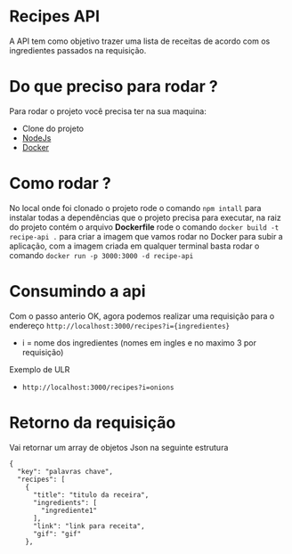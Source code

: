 # Recipes API

A API tem como objetivo trazer uma lista de receitas de acordo com os ingredientes passados na requisição.

# Do que preciso para rodar ?

Para rodar o projeto você precisa ter na sua maquina:
 - Clone do projeto
 - [NodeJs](https://nodejs.org/en/)
 - [Docker](https://www.docker.com/get-started) 
 
 # Como rodar ?
 No local onde foi clonado o projeto rode o comando `npm intall` para instalar todas a dependências que o projeto precisa para executar, na
 raiz do projeto contém o arquivo **Dockerfile** rode o comando `docker build -t recipe-api .` para criar a imagem que vamos rodar no Docker para subir a
 aplicação, com a imagem criada em qualquer terminal basta rodar o comando `docker run -p 3000:3000 -d recipe-api`
 
 # Consumindo a api
 Com o passo anterio OK, agora podemos realizar uma requisição para o endereço `http://localhost:3000/recipes?i={ingredientes}`
  - i = nome dos ingredientes (nomes em ingles e no maximo 3 por requisição)
  
  Exemplo de ULR
  -  `http://localhost:3000/recipes?i=onions`
  
# Retorno da requisição

Vai retornar um array de objetos Json na seguinte estrutura
```
{
  "key": "palavras chave",
  "recipes": [
    {
      "title": "titulo da receira",
      "ingredients": [
        "ingrediente1"
      ],
      "link": "link para receita",
      "gif": "gif"
    },

```

